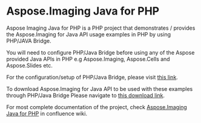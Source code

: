# Aspose.Imaging Java for PHP
Aspose Imaging Java for PHP is a PHP project that demonstrates / provides the Aspose.Imaging for Java API usage examples in PHP by using PHP/JAVA Bridge.

You will need to configure PHP/Java Bridge before using any of the Aspose provided Java APIs in PHP e.g Aspose.Imaging, Aspose.Cells and Aspose.Slides etc.

For the configuration/setup of PHP/Java Bridge, please visit [this link](http://php-java-bridge.sourceforge.net/pjb/index.php).

To download Aspose.Imaging for Java API to be used with these examples through PHP/Java Bridge
Please navigate to [this download link](http://www.aspose.com/downloads/imaging/java).

For most complete documentation of the project, check [Aspose.Imaging Java for PHP](https://docs.aspose.com/display/imagingjava/Aspose.Imaging+Java+For+PHP) in confluence wiki.





